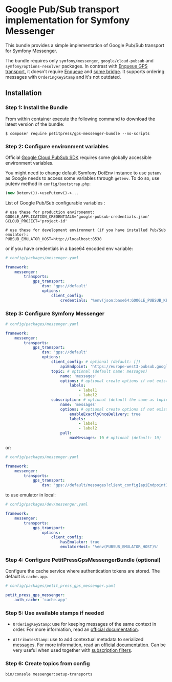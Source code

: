Google Pub/Sub transport implementation for Symfony Messenger
========

This bundle provides a simple implementation of Google Pub/Sub transport for Symfony Messenger.

The bundle requires only `symfony/messenger`, `google/cloud-pubsub` and `symfony/options-resolver` packages. 
In contrast with [Enqueue GPS transport](https://github.com/php-enqueue/gps),
it doesn't require [Enqueue](https://github.com/php-enqueue) 
and [some bridge](https://github.com/sroze/messenger-enqueue-transport#readme). 
It supports ordering messages with `OrderingKeyStamp` and it's not outdated. 

## Installation

### Step 1: Install the Bundle

From within container execute the following command to download the latest version of the bundle:

```console
$ composer require petitpress/gps-messenger-bundle --no-scripts
```

### Step 2: Configure environment variables

Official [Google Cloud PubSub SDK](https://github.com/googleapis/google-cloud-php-pubsub) 
requires some globally accessible environment variables.

You might need to change default Symfony DotEnv instance to use `putenv` 
as Google needs to access some variables through `getenv`. To do so, use putenv method in `config/bootstrap.php`:
```php
(new Dotenv())->usePutenv()->...
```

List of Google Pub/Sub configurable variables :
```dotenv
# use these for production environemnt:
GOOGLE_APPLICATION_CREDENTIALS='google-pubsub-credentials.json'
GCLOUD_PROJECT='project-id'

# use these for development environment (if you have installed Pub/Sub emulator):
PUBSUB_EMULATOR_HOST=http://localhost:8538
```

or if you have credentials in a base64 encoded env variable:
```yaml
# config/packages/messenger.yaml

framework:
    messenger:
        transports:
            gps_transport:
                dsn: 'gps://default'
                options:
                    client_config:
                        credentials: '%env(json:base64:GOOGLE_PUBSUB_KEY)%'
```

### Step 3: Configure Symfony Messenger
```yaml
# config/packages/messenger.yaml

framework:
    messenger:
        transports:
            gps_transport:
                dsn: 'gps://default'
                options:
                    client_config: # optional (default: [])
                        apiEndpoint: 'https://europe-west3-pubsub.googleapis.com'
                    topic: # optional (default name: messages)
                        name: 'messages'
                        options: # optional create options if not exists (default: []), for all options take at look at https://googleapis.github.io/google-cloud-php/#/docs/google-cloud/v0.188.0/pubsub/topic?method=create
                            labels:
                                - label1
                                - label2
                    subscription: # optional (default the same as topic.name)
                        name: 'messages'
                        options: # optional create options if not exists (default: []), fol all options take a look at https://googleapis.github.io/google-cloud-php/#/docs/google-cloud/v0.188.0/pubsub/subscription?method=create
                            enableExactlyOnceDelivery: true
                            labels:
                                - label1
                                - label2
                        pull:
                            maxMessages: 10 # optional (default: 10)

```
or:
```yaml
# config/packages/messenger.yaml

framework:
    messenger:
        transports:
            gps_transport:
                dsn: 'gps://default/messages?client_config[apiEndpoint]=https://europe-west3-pubsub.googleapis.com&subscription[pull][maxMessages]=10'
```
to use emulator in local:
```yaml
# config/packages/dev/messenger.yaml

framework:
    messenger:
        transports:
            gps_transport:
                options:
                    client_config:
                        hasEmulator: true
                        emulatorHost: '%env(PUBSUB_EMULATOR_HOST)%'
```


### Step 4: Configure PetitPressGpsMessengerBundle (optional)

Configure the cache service where authentication tokens are stored. The default is `cache.app`.

```yaml
# config/packages/petit_press_gps_messenger.yaml

petit_press_gps_messenger:
    auth_cache: 'cache.app'
```

### Step 5: Use available stamps if needed

* `OrderingKeyStamp`: use for keeping messages of the same context in order. 
  For more information, read an [official documentation](https://cloud.google.com/pubsub/docs/publisher#using_ordering_keys).

* `AttributesStamp`: use to add contextual metadata to serialized messages. 
  For more information, read an [official documentation](https://cloud.google.com/pubsub/docs/publisher#using-attributes). 
  Can be very useful when used together with [subscription filters](https://cloud.google.com/pubsub/docs/subscription-message-filter).

### Step 6: Create topics from config
```bash
bin/console messenger:setup-transports
```
